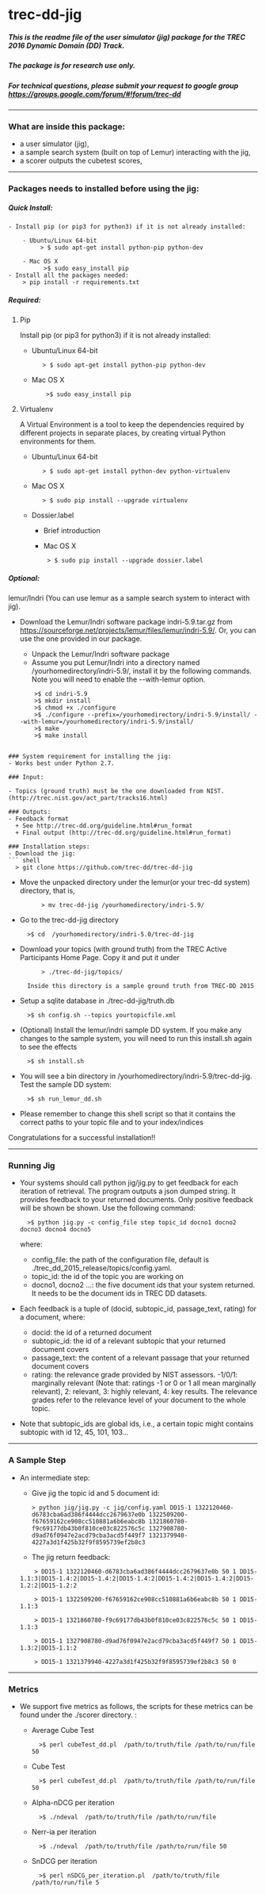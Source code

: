 # trec-dd-jig

##### This is the readme file of  the user simulator (jig) package for the TREC 2016 Dynamic Domain (DD) Track.
##### The package is for research use only.

##### For technical questions, please submit your request to google group https://groups.google.com/forum/#!forum/trec-dd

**************************************************************************

### What are inside this package:

* a user simulator (jig),
* a sample search system (built on top of Lemur) interacting with the jig,
* a scorer outputs the cubetest scores,

**************************************************************************

### Packages needs to installed before using the jig:

##### Quick Install:
    - Install pip (or pip3 for python3) if it is not already installed:

        - Ubuntu/Linux 64-bit
             > $ sudo apt-get install python-pip python-dev

        - Mac OS X
              >$ sudo easy_install pip
    - Install all the packages needed:
        > pip install -r requirements.txt

##### Required:
 1. Pip

    Install pip (or pip3 for python3) if it is not already installed:

    - Ubuntu/Linux 64-bit
      ``` shell
         > $ sudo apt-get install python-pip python-dev
      ```

    - Mac OS X
      ``` shell
          >$ sudo easy_install pip
      ```

 2. Virtualenv

     A Virtual Environment is a tool to keep the dependencies required by different projects in separate places, by creating virtual Python environments for them.
    - Ubuntu/Linux 64-bit
      ``` shell
         > $ sudo apt-get install python-dev python-virtualenv
      ```

    - Mac OS X
      ``` shell
         > $ sudo pip install --upgrade virtualenv
      ```
    - Dossier.label

       - Brief introduction

       - Mac OS X
          ``` shell
           > $ sudo pip install --upgrade dossier.label
          ```

##### Optional:
lemur/Indri (You can use lemur as a sample search system to interact with jig).
  - Download the Lemur/Indri software package indri-5.9.tar.gz from https://sourceforge.net/projects/lemur/files/lemur/indri-5.9/. Or, you can use the one provided in our package.
    - Unpack the Lemur/Indri software package
    - Assume you put Lemur/Indri into a directory named /yourhomedirectory/indri-5.9/, install it by the following commands. Note you will need to enable the --with-lemur option.

    ``` shell
        >$ cd indri-5.9
        >$ mkdir install
        >$ chmod +x ./configure
        >$ ./configure --prefix=/yourhomedirectory/indri-5.9/install/ --with-lemur=/yourhomedirectory/indri-5.9/install/
        >$ make
        >$ make install
  ```

### System requirement for installing the jig:
- Works best under Python 2.7.

### Input:

- Topics (ground truth) must be the one downloaded from NIST. (http://trec.nist.gov/act_part/tracks16.html)

### Outputs:
- Feedback format
    + See http://trec-dd.org/guideline.html#run_format
    + Final output (http://trec-dd.org/guideline.html#run_format)

### Installation steps:
- Download the jig:
  ``` shell
    > git clone https://github.com/trec-dd/trec-dd-jig
  ```
- Move the unpacked directory under the lemur(or your trec-dd system) directory, that is,
  ``` shell
        > mv trec-dd-jig /yourhomedirectory/indri-5.9/
  ```

- Go to the trec-dd-jig directory

  ``` shell
    >$ cd  /yourhomedirectory/indri-5.0/trec-dd-jig
  ```

- Download your topics (with ground truth)  from the TREC Active Participants Home Page. Copy it and put it under
  ``` shell
        > ./trec-dd-jig/topics/
  ```

        Inside this directory is a sample ground truth from TREC-DD 2015


- Setup a sqlite database in ./trec-dd-jig/truth.db

  ``` shell
    >$ sh config.sh --topics yourtopicfile.xml
  ```

- (Optional) Install the lemur/indri sample DD system. If you make any changes to the sample system, you will need to run this install.sh again to see the effects

  ``` shell
    >$ sh install.sh
  ```

- You will see a bin directory in /yourhomedirectory/indri-5.9/trec-dd-jig.
  Test the sample DD system:

  ``` shell
    >$ sh run_lemur_dd.sh
  ```

- Please remember to change this shell script so that it contains the correct paths to your topic file and to your index/indices

 Congratulations for a successful installation!!

**************************************************************************
### Running Jig
- Your systems should call python jig/jig.py to get feedback for each iteration of retrieval. The program outputs a json dumped string. It provides feedback to your returned documents. Only positive feedback will be shown be shown.  Use the following command:

  ``` shell
    >$ python jig.py -c config_file step topic_id docno1 docno2 docno3 docno4 docno5
  ```

    where:
    + config_file: the path of the configuration file, default is ./trec_dd_2015_release/topics/config.yaml.
    + topic_id: the id of the topic you are working on
    + docno1, docno2 ...: the five document ids that your system returned. It needs to be the document ids in TREC DD datasets.

- Each feedback is a tuple of (docid, subtopic_id, passage_text, rating) for a document, where:
    + docid: the id of a returned document
    + subtopic_id: the id of a relevant subtopic that your returned document covers
    + passage_text: the content of a relevant passage that your returned document covers
    + rating: the relevance grade provided by NIST assessors. -1/0/1: marginally relevant (Note that: ratings -1 or 0 or 1 all mean marginally relevant), 2: relevant, 3: highly relevant, 4: key results. The relevance grades refer to the relevance level of your document to the whole topic.

- Note that subtopic_ids are global ids, i.e., a certain topic might contains subtopic with id 12, 45, 101, 103...

**************************************************************************
### A Sample Step
- An intermediate step:
    + Give jig the topic id and 5 document id:
        ``` shell
        > python jig/jig.py -c jig/config.yaml DD15-1 1322120460-d6783cba6ad386f4444dcc2679637e0b 1322509200-f67659162ce908cc510881a6b6eabc8b 1321860780-f9c69177db43b0f810ce03c822576c5c 1327908780-d9ad76f0947e2acd79cba3acd5f449f7 1321379940-4227a3d1f425b32f9f8595739ef2b8c3
        ```

    + The jig return feedback:

    ``` shell
        > DD15-1 1322120460-d6783cba6ad386f4444dcc2679637e0b 50 1 DD15-1.1:3|DD15-1.4:2|DD15-1.4:2|DD15-1.4:2|DD15-1.4:2|DD15-1.4:2|DD15-1.2:2|DD15-1.2:2

        > DD15-1 1322509200-f67659162ce908cc510881a6b6eabc8b 50	1 DD15-1.1:3

        > DD15-1 1321860780-f9c69177db43b0f810ce03c822576c5c 50	1 DD15-1.1:3

        > DD15-1 1327908780-d9ad76f0947e2acd79cba3acd5f449f7 50	1 DD15-1.3:2|DD15-1.1:2

        > DD15-1 1321379940-4227a3d1f425b32f9f8595739ef2b8c3 50 0
    ```
**************************************************************************

### Metrics
- We support five metrics as follows, the scripts for these metrics can be found under the ./scorer directory. :
    + Average Cube Test

      ``` shell
        >$ perl cubeTest_dd.pl  /path/to/truth/file /path/to/run/file 50
      ```

    + Cube Test

      ``` shell
        >$ perl cubeTest_dd.pl  /path/to/truth/file /path/to/run/file 50
      ```

    + Alpha-nDCG per iteration

      ``` shell
        >$ ./ndeval  /path/to/truth/file /path/to/run/file
      ```

    + Nerr-ia per iteration

      ``` shell
        >$ ./ndeval  /path/to/truth/file /path/to/run/file 50
      ```

    + SnDCG per iteration

      ``` shell
        >$ perl nSDCG_per_iteration.pl  /path/to/truth/file /path/to/run/file 5
      ```
